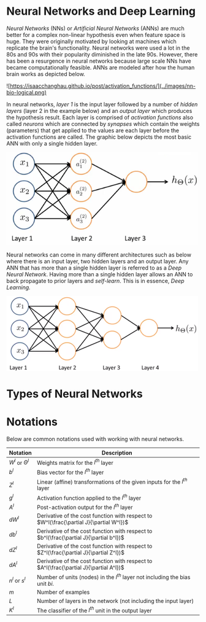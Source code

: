 # Neural Networks and Deep Learning

*Neural Networks* (NNs) or *Artificial Neural Networks* (ANNs) are much better for a complex non-linear hypothesis even when feature space is huge. They were originally motivated by looking at machines which replicate the brain's functionality. Neural networks were used a lot in the 80s and 90s with their popularity diminished in the late 90s. However, there has been a resurgence in neural networks because large scale NNs have became computationally feasible. ANNs are modeled after how the human brain works as depicted below.

![https://isaacchanghau.github.io/post/activation_functions/](../images/nn-bio-logical.png)

In neural networks, *layer 1* is the input layer followed by a number of *hidden layers* (layer 2 in the example below) and an *output layer* which produces the hypothesis result. Each layer is comprised of *activation functions* also called *neurons* which are connected by *synapses* which contain the weights (parameters) that get applied to the values are each layer before the activation functions are called. The graphic below depicts the most basic ANN with only a single hidden layer.

![Neural Network](../images/neural-network.png)

Neural networks can come in many different architectures such as below where there is an input layer, two hidden layers and an output layer.  Any ANN that has more than a single hidden layer is referred to as a *Deep Neural Network*. Having more than a single hidden layer allows an ANN to back propagate to prior layers and *self-learn*. This is in essence, *Deep Learning.*

![Neural Network](../images/neural-network-arch.png)

# Types of Neural Networks



# Notations

Below are common notations used with working with neural networks.

| Notation            | Description                                                  |
| ------------------- | ------------------------------------------------------------ |
| $W^l$ or $\Theta^l$ | Weights matrix for the $l^{th}$ layer                        |
| $b^l$               | Bias vector for the $l^{th}$ layer                           |
| $Z^l$               | Linear (affine) transformations of the given inputs for the $l^{th}$ layer |
| $g^l$               | Activation function applied to the $l^{th}$ layer            |
| $A^l$               | Post-activation output for the $l^{th}$ layer                |
| $dW^l$              | Derivative of the cost function with respect to $W^l(\frac{\partial J}{\partial W^l})$ |
| $db^l$              | Derivative of the cost function with respect to $b^l(\frac{\partial J}{\partial b^l})$ |
| $dZ^l$              | Derivative of the cost function with respect to $Z^l(\frac{\partial J}{\partial Z^l})$ |
| $dA^l$              | Derivative of the cost function with respect to $A^l(\frac{\partial J}{\partial A^l})$ |
| $n^l$ or $s^l$      | Number of units (nodes) in the $l^{th}$ layer not including the bias unit $bi$. |
| $m$                 | Number of examples                                           |
| $L$                 | Number of layers in the network (not including the input layer) |
| $K^l$               | The classifier of the $l^{th}$ unit in the output layer      |


